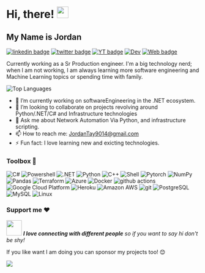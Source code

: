 <h1>Hi, there! <img src="https://emojis.slackmojis.com/emojis/images/1536351075/4594/blob-wave.gif?1536351075" width="30"/> </h1>

## My Name is Jordan

[![linkedin badge](https://img.shields.io/badge/JordanTaylor-2088FF?style=for-the-badge&logo=linkedin)](https://www.linkedin.com/in/jordan-taylor-3555aba6/)
[![twitter badge](https://img.shields.io/badge/@Just_Jordan_T-2088FF?style=for-the-badge&logo=twitter)](https://twitter.com/Just_Jordan_T)
[![YT badge](https://img.shields.io/badge/YouTube-FF0000?style=for-the-badge&logo=youtube&logoColor=white)](https://www.youtube.com/channel/UCWMddXhNGWkzBYYS9cv-7Qg?view_as=subscriber)
[![Dev](https://img.shields.io/badge/DEV.TO-%230A0A0A.svg?&style=for-the-badge&logo=dev-dot-to&logoColor=white)](https://dev.to/justjordant)
[![Web badge](https://img.shields.io/badge/WebSite-30302f?style=for-the-badge&logo=google_chrome)](https://justjordant.com/)

Currently working as a Sr Production engineer. I'm a big technology nerd; when I am not working, I am always learning more software engineering and Machine Learning topics or spending time with family.

![Top Languages](https://github-readme-stats.vercel.app/api/top-langs/?username=JustJordanT&layout=compact)


- 🔭 I’m currently working on softwareEngineering in the .NET ecosystem.
- 👯 I’m looking to collaborate on projects revolving around Python/.NET/C# and Infrastructure technologies 
- 💬 Ask me about Network Automation Via Python, and infrastructure scripting.
- 📫 How to reach me: JordanTay9014@gmail.com
- ⚡ Fun fact: I love learning new and exicting technologies.

### Toolbox 🧰 

<p align="left">
  <img alt="C#" src="https://img.shields.io/badge/C%23-239120?style=for-the-badge&logo=c-sharp&logoColor=white" />
  <img alt="Powershell" src="https://img.shields.io/badge/Powershell-0089D6?style=for-the-badge&logo=powershell&logoColor=white" />
  <img alt=".NET" src="https://img.shields.io/badge/.NET-5C2D91?style=for-the-badge&logo=.net&logoColor=white" />
  <img alt="Python" src="https://img.shields.io/badge/Python-3776AB?style=for-the-badge&logo=python&logoColor=white"/>
  <img alt="C++" src="https://img.shields.io/badge/C%2B%2B-00599C?style=for-the-badge&logo=c%2B%2B&logoColor=white"/>
  <img alt="Shell" src="https://img.shields.io/badge/Shell_Script-121011?style=for-the-badge&logo=gnu-bash&logoColor=white"/>
  <img alt="Pytorch" src="https://img.shields.io/badge/-Pytorch-F37626?style=for-the-badge&logo=Pytorch&logoColor=white" />
  <img alt="NumPy" src="https://img.shields.io/badge/-Numpy-46a2f1?style=for-the-badge&logo=Numpy&logoColor=white" />
  <img alt="Pandas" src="https://img.shields.io/badge/-Pandas-000000?style=for-the-badge&logo=Pandas&logoColor=white" />
  <img alt="Terraform" src="https://img.shields.io/badge/-Terraform-623ce4?style=for-the-badge&logo=terraform&logoColor=white" />
  <img alt="Azure" src="https://img.shields.io/badge/Microsoft_Azure-0089D6?style=for-the-badge&logo=microsoft-azure&logoColor=white" /> 
  <img alt="Docker" src="https://img.shields.io/badge/-Docker-46a2f1?style=for-the-badge&logo=docker&logoColor=white" />
  <img alt="github actions" src="https://img.shields.io/badge/-Github_Actions-2088FF?style=for-the-badge&logo=github-actions&logoColor=white" />
  <img alt="Google Cloud Platform" src="https://img.shields.io/badge/-Google_Cloud_Platform-1a73e8?style=for-the-badge&logo=google-cloud&logoColor=white" />
  <img alt="Heroku" src="https://img.shields.io/badge/Heroku-430098?style=for-the-badge&logo=heroku&logoColor=white" />
  <img alt="Amazon AWS" src="https://img.shields.io/badge/Amazon_AWS-F37626?style=for-the-badge&logo=amazon-aws&logoColor=white" />
  <img alt="git" src="https://img.shields.io/badge/-Git-F05032?style=for-the-badge&logo=git&logoColor=white" />
  <img alt="PostgreSQL" src="https://img.shields.io/badge/PostgreSQL-316192?style=for-the-badge&logo=postgresql&logoColor=white" />
  <img alt="MySQL" src="https://img.shields.io/badge/MySQL-00000F?style=for-the-badge&logo=mysql&logoColor=white" />
  <img alt="Linux" src="https://img.shields.io/badge/-Linux-FCC624?style=for-the-badge&logo=linux&logoColor=white" />

### Support me ❤
<img src="https://media.giphy.com/media/LnQjpWaON8nhr21vNW/giphy.gif" width="40"> <em><b>I love connecting with different people</b> so if you want to say hi don't be shy!</b></em>

  If you like want I am doing you can sponsor my projects too! 😊
  
</p>
<p align="left">
 <a href="https://ko-fi.com/justjordant" target="_blank">
  <img src="https://img.shields.io/badge/Ko--fi-0089D6?style=flat&logo=ko-fi&logoColor=white" />
 </a>
</p>
<!--
**JustJordanT/JustJordanT** is a ✨ _special_ ✨ repository because its `README.md` (this file) appears on your GitHub profile.

Here are some ideas to get you started:

- 🔭 I’m currently working on ...
- 🌱 I’m currently learning ...
- 👯 I’m looking to collaborate on ...
- 🤔 I’m looking for help with ...
- 💬 Ask me about ...
- 📫 How to reach me: ...
- 😄 Pronouns: ...
- ⚡ Fun fact: ...

## Get in touch


support
</p>
  
<p align="left">
 <a href="https://www.buymeacoffee.com/JustJordanT" target="_blank">
  <img src="https://cdn.buymeacoffee.com/buttons/v2/default-orange.png" height="61" width="194" />
 </a>
</p>

-->
